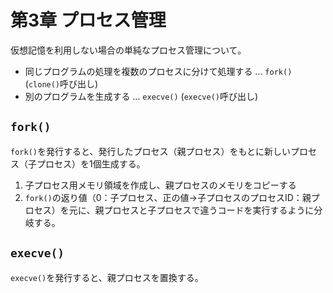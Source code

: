 # 第3章 プロセス管理

仮想記憶を利用しない場合の単純なプロセス管理について。

- 同じプログラムの処理を複数のプロセスに分けて処理する ... `fork()` (`clone()`呼び出し)
- 別のプログラムを生成する ... `execve()` (`execve()`呼び出し)

## `fork()`

`fork()`を発行すると、発行したプロセス（親プロセス）をもとに新しいプロセス（子プロセス）を1個生成する。

1. 子プロセス用メモリ領域を作成し、親プロセスのメモリをコピーする
1. `fork()`の返り値（0：子プロセス、正の値->子プロセスのプロセスID：親プロセス）を元に、親プロセスと子プロセスで違うコードを実行するように分岐する。

## `execve()`

`execve()`を発行すると、親プロセスを置換する。